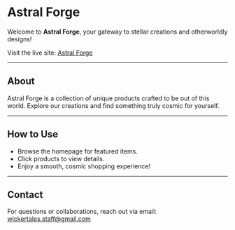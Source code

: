 # Astral Forge

Welcome to **Astral Forge**, your gateway to stellar creations and otherworldly designs!  

Visit the live site: [Astral Forge](https://bit.ly/astral-forge)

---

## About
Astral Forge is a collection of unique products crafted to be out of this world. Explore our creations and find something truly cosmic for yourself.

---

## How to Use
- Browse the homepage for featured items.  
- Click products to view details.  
- Enjoy a smooth, cosmic shopping experience!  

---

## Contact
For questions or collaborations, reach out via email: wickertales.staff@gmail.com
